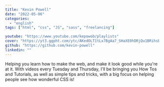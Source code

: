 ```yaml
---
title: "Kevin Powell"
date: "2022-05-06"
categories:
  - "english"
tags: ["html", "css", "JS", "sass", "freelancing"]

youtube: "https://www.youtube.com/kepowob/playlists"
cover: "https://yt3.ggpht.com/ytc/AKedOLT1tLx7BgAa7_SHaXE0hDRjQu1BRihsEDZ3lmUUcg=s88-c-k-c0x00ffffff-no-rj"
github: "https://github.com/kevin-powell"
linkedin: ""
---
```


Helping you learn how to make the web, and make it look good while you're at it. With videos every Tuesday and Thursday, I'll be bringing you How Tos and Tutorials, as well as simple tips and tricks, with a big focus on helping people see how wonderful CSS is!
